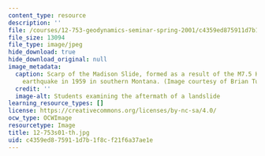 ```yaml
---
content_type: resource
description: ''
file: /courses/12-753-geodynamics-seminar-spring-2001/c4359ed875911d7b1f8cf21f6a37ae1e_12-753s01-th.jpg
file_size: 13094
file_type: image/jpeg
hide_download: true
hide_download_original: null
image_metadata:
  caption: Scarp of the Madison Slide, formed as a result of the M7.5 Hebgen Lake
    earthquake in 1959 in southern Montana. (Image courtesy of Brian Tucholke, WHOI.)
  credit: ''
  image-alt: Students examining the aftermath of a landslide
learning_resource_types: []
license: https://creativecommons.org/licenses/by-nc-sa/4.0/
ocw_type: OCWImage
resourcetype: Image
title: 12-753s01-th.jpg
uid: c4359ed8-7591-1d7b-1f8c-f21f6a37ae1e
---
```

